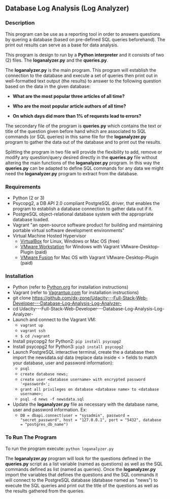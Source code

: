 ## Database Log Analysis (Log Analyzer)

### Description

This program can be use as a reporting tool in order to answers questions by quering a database (based on pre-defined SQL queries beforehand). The print out results can serve as a base for data analysis.

This program is design to run by a **Python interpreter** and it consists of two (2) files. The **loganalyzer.py** and the  **queries.py**.

The **loganalyzer.py** is the main program.  This program will establish the connection to the database and execute a set of queries then print out in well-formatted text output (the results) to answer to the following question based on the data in the given database:

* **What are the most popular three articles of all time?** 

* **Who are the most popular article authors of all time?**

* **On which days did more than 1% of requests lead to errors?** 

The secondary file of the program is **queries.py** which contains the text or title of the question given before hand which are associated to SQL commands (or SQL queries) in this same file for the **loganalyzer.py** program to gather the data out of the database and to print out the results.

Splitting the program in two file will provide the flexibility to add, remove or modify any question/query desired directly in the **queries.py** file without altering the main functions of  the **loganalyzer.py** program.  In this way the **queries.py** can be adapted to define SQL commands for any data we might need the **loganalyzer.py** program to extract from the database.



### Requirements

* Python (2 or 3)
* Psycopg2, a DB API 2.0 compliant PostgreSQL driver, that enables the program to establish a database connection to gather data out if it.
* PostgreSQL object-relational database system with the appropriate database loaded.
* Vagrant "an open-source software product for building and maintaining portable virtual software development environments"
* Virtual Machine Hosted Hypervisor
  * [VirtualBox](https://www.virtualbox.org/wiki/Downloads) for Linux, Windows or Mac OS (free)
  * [VMware Workstation](https://www.vmware.com/products/workstation-pro/workstation-pro-evaluation.html) for Windows with Vagrant VMware-Desktop-Plugin (paid)
  * [VMware Fusion](https://my.vmware.com/en/web/vmware/info/slug/desktop_end_user_computing/vmware_fusion/11_0) for Mac OS with Vagrant VMware-Desktop-Plugin (paid)



### Installation

* Python (refer to [Python.org](Python.org) for installation instructions)
* Vagrant (refer to [Vagrantup.com](https://www.vagrantup.com/docs/installation/) for installation instructions)
* git clone https://github.com/dx-zone/Udacity---Full-Stack-Web-Developer---Database-Log-Analysis-Log-Analyzer-
* cd Udacity---Full-Stack-Web-Developer---Database-Log-Analysis-Log-Analyzer-
* Launch and connect to the Vagrant VM:
   * `vagrant up`
   * `vagrant ssh`
   * `$ cd /vagrant`
* Install psycopg2 for Python2: 
  ```pip install psycopg2```
* Install psycopg2 for Python3: 
   `pip3 install psycopg2`
* Launch PostgreSQL interactive terminal, create the a database then import the newsdata.sql data (replace data inside < > fields to match your database, user and password information):
   * `psql`
   * `create database news;`
   * `create user <database username> with encrypted password '<password>';`
   * `grant all privileges on database <database name> to <database username>;`
   * `psql -d news -f newsdata.sql`
* Update the **loganalyzer.py** file as necessary with the database name, user and password information. Ex:
   * `DB = dbapi.connect(user = "sysadmin", password = "secret_password", host = "127.0.0.1", port = "5432", database = "postgres_db_name")`



### To Run The Program

To run the program execute:
`python loganalyzer.py`

The **loganalyzer.py** program will look for the questions defined in the **queries.py** script as a list variable (named as questions) as well as the SQL commands defined as list (named as queries).  Once the **loganalyzer.py** import the variables that defines the questions and the SQL commands it will connect to the PostgreSQL database (database named as "news") to execute the SQL queries and print out the title of the questions as well as the results gathered from the queries.

